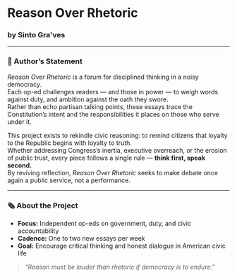 # Reason Over Rhetoric  
### by Sinto Gra'ves  

---

### 📜 Author’s Statement  

*Reason Over Rhetoric* is a forum for disciplined thinking in a noisy democracy.  
Each op-ed challenges readers — and those in power — to weigh words against duty, and ambition against the oath they swore.  
Rather than echo partisan talking points, these essays trace the Constitution’s intent and the responsibilities it places on those who serve under it.  

This project exists to rekindle civic reasoning: to remind citizens that loyalty to the Republic begins with loyalty to truth.  
Whether addressing Congress’s inertia, executive overreach, or the erosion of public trust, every piece follows a single rule — **think first, speak second.**  
By reviving reflection, *Reason Over Rhetoric* seeks to make debate once again a public service, not a performance.

---

### 🗞️ About the Project  
- **Focus:** Independent op-eds on government, duty, and civic accountability  
- **Cadence:** One to two new essays per week  
- **Goal:** Encourage critical thinking and honest dialogue in American civic life  

> *"Reason must be louder than rhetoric if democracy is to endure."*
